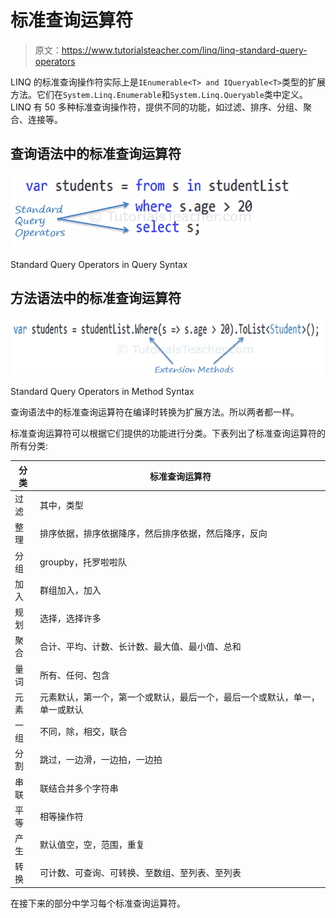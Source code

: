 # 标准查询运算符

> 原文：<https://www.tutorialsteacher.com/linq/linq-standard-query-operators>

LINQ 的标准查询操作符实际上是`IEnumerable<T> and IQueryable<T>`类型的扩展方法。它们在`System.Linq.Enumerable`和`System.Linq.Queryable`类中定义。LINQ 有 50 多种标准查询操作符，提供不同的功能，如过滤、排序、分组、聚合、连接等。

## 查询语法中的标准查询运算符

[![](img/f5852752b44016ef7bdab8d5378ef628.png)](../../Content/images/linq/standard-query-operators-linq-query-syntax.png)

Standard Query Operators in Query Syntax



## 方法语法中的标准查询运算符

[![](img/0f6bb7c2965fb788c15bbc1ef6f2e0e3.png)](../../Content/images/linq/standard-query-operators-linq-method-syntax.png)

Standard Query Operators in Method Syntax



查询语法中的标准查询运算符在编译时转换为扩展方法。所以两者都一样。

标准查询运算符可以根据它们提供的功能进行分类。下表列出了标准查询运算符的所有分类:

| 分类 | 标准查询运算符 |
| --- | --- |
| 过滤 | 其中，类型 |
| 整理 | 排序依据，排序依据降序，然后排序依据，然后降序，反向 |
| 分组 | groupby，托罗啦啦队 |
| 加入 | 群组加入，加入 |
| 规划 | 选择，选择许多 |
| 聚合 | 合计、平均、计数、长计数、最大值、最小值、总和 |
| 量词 | 所有、任何、包含 |
| 元素 | 元素默认，第一个，第一个或默认，最后一个，最后一个或默认，单一，单一或默认 |
| 一组 | 不同，除，相交，联合 |
| 分割 | 跳过，一边滑，一边拍，一边拍 |
| 串联 | 联结合并多个字符串 |
| 平等 | 相等操作符 |
| 产生 | 默认值空，空，范围，重复 |
| 转换 | 可计数、可查询、可转换、至数组、至列表、至列表 |

在接下来的部分中学习每个标准查询运算符。